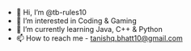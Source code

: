 - 👋 Hi, I’m @tb-rules10
- 👀 I’m interested in Coding & Gaming 
- 🌱 I’m currently learning Java, C++ & Python
- 📫 How to reach me - tanishq.bhatt10@gmail.com

<!---
tb-rules10/tb-rules10 is a ✨ special ✨ repository because its `README.md` (this file) appears on your GitHub profile.
You can click the Preview link to take a look at your changes.
--->
